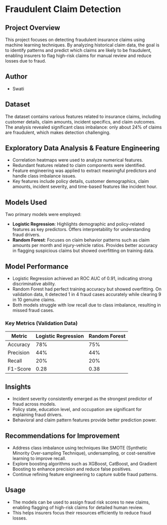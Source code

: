 
# Fraudulent Claim Detection

## Project Overview
This project focuses on detecting fraudulent insurance claims using machine learning techniques. By analyzing historical claim data, the goal is to identify patterns and predict which claims are likely to be fraudulent, enabling insurers to flag high-risk claims for manual review and reduce losses due to fraud.

## Author
- Swati

## Dataset
The dataset contains various features related to insurance claims, including customer details, claim amounts, incident specifics, and claim outcomes. The analysis revealed significant class imbalance: only about 24% of claims are fraudulent, which makes detection challenging.

## Exploratory Data Analysis & Feature Engineering
- Correlation heatmaps were used to analyze numerical features.
- Redundant features related to claim components were identified.
- Feature engineering was applied to extract meaningful predictors and handle class imbalance issues.
- Key features include policy details, customer demographics, claim amounts, incident severity, and time-based features like incident hour.

## Models Used
Two primary models were employed:
- **Logistic Regression**: Highlights demographic and policy-related features as key predictors. Offers interpretability for understanding fraud drivers.
- **Random Forest**: Focuses on claim behavior patterns such as claim amounts per month and injury-vehicle ratios. Provides better accuracy in flagging suspicious claims but showed overfitting on training data.

## Model Performance
- Logistic Regression achieved an ROC AUC of 0.91, indicating strong discriminative ability.
- Random Forest had perfect training accuracy but showed overfitting. On validation data, it detected 1 in 4 fraud cases accurately while clearing 9 in 10 genuine claims.
- Both models struggle with low recall due to class imbalance, resulting in missed fraud cases.

### Key Metrics (Validation Data)
| Metric       | Logistic Regression | Random Forest |
|--------------|---------------------|---------------|
| Accuracy     | 78%                 | 75%           |
| Precision    | 44%                 | 44%           |
| Recall       | 20%                 | 20%           |
| F1-Score     | 0.28                | 0.38          |

## Insights
- Incident severity consistently emerged as the strongest predictor of fraud across models.
- Policy state, education level, and occupation are significant for explaining fraud drivers.
- Behavioral and claim pattern features provide better prediction power.

## Recommendations for Improvement
- Address class imbalance using techniques like SMOTE (Synthetic Minority Over-sampling Technique), undersampling, or cost-sensitive learning to improve recall.
- Explore boosting algorithms such as XGBoost, CatBoost, and Gradient Boosting to enhance precision and reduce false positives.
- Continue refining feature engineering to capture subtle fraud patterns.

## Usage
- The models can be used to assign fraud risk scores to new claims, enabling flagging of high-risk claims for detailed human review.
- This helps insurers focus their resources efficiently to reduce fraud losses.


